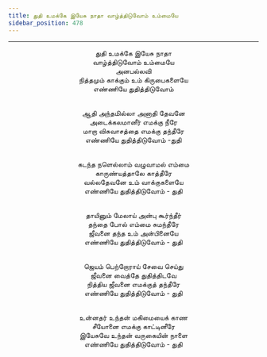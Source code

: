 ```yaml
---
title: துதி உமக்கே இயேசு நாதா வாழ்த்திடுவோம் உம்மையே
sidebar_position: 478
---
```


---
<center>
துதி உமக்கே இயேசு நாதா<br/>
வாழ்த்திடுவோம் உம்மையே<br/>
அனபல்லவி<br/>
நித்தமும் காக்கும் உம் கிருபைகளையே<br/>
எண்ணியே துதித்திடுவோம்<br/><br/>

ஆதி அந்தமில்லா அனாதி தேவனே<br/>
அடைக்கலமானீர் எமக்கு நீரே<br/>
மாறா விசுவாசத்தை எமக்கு தந்தீரே<br/>
எண்ணியே துதித்திடுவோம்             -துதி<br/><br/>

கடந்த நளெல்லாம் வழுவாமல் எம்மை<br/>
காருண்யத்தாலே காத்தீரே<br/>
வல்லதேவனே உம் வாக்குகளையே<br/>
எண்ணியே துதித்திடுவோம்            - துதி<br/><br/>

தாயினும் மேலாய் அன்பு கூர்ந்தீர்<br/>
தந்தை போல் எம்மை சுமந்தீரே<br/>
ஜீவனை தந்த உம் அன்பினையே<br/>
எண்ணியே துதித்திடுவோம்            - துதி<br/><br/>

ஜெயம் பெற்றோராய் சேவை செய்து<br/>
ஜீவனை வைத்தே துதித்திடவே<br/>
நித்திய ஜீவனை எமக்குத் தந்தீரே<br/>
எண்ணியே துதித்திடுவோம்            - துதி<br/><br/>

உன்னதர் உந்தன் மகிமையைக் காண<br/>
சீயோனை எமக்கு காட்டினீரே<br/>
இயேசுவே உந்தன் வருகையின் நாளை<br/>
எண்ணியே துதித்திடுவோம்            - துதி
</center>
